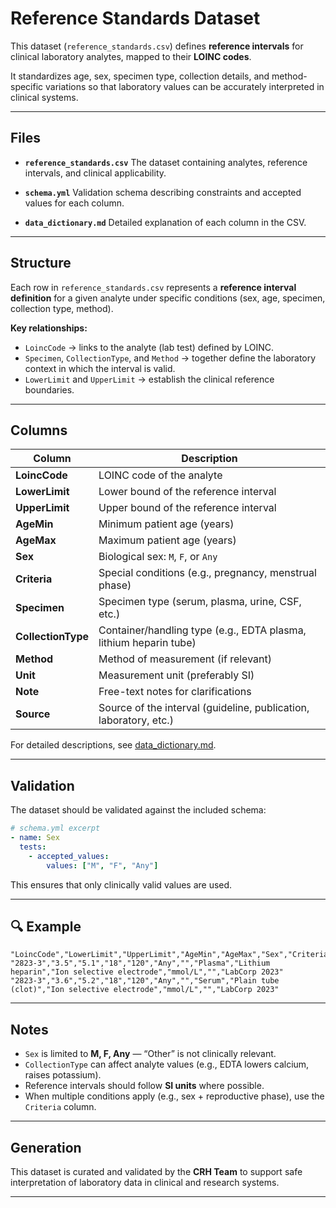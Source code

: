 # Reference Standards Dataset

This dataset (`reference_standards.csv`) defines **reference intervals** for clinical laboratory analytes, mapped to their **LOINC codes**.

It standardizes age, sex, specimen type, collection details, and method-specific variations so that laboratory values can be accurately interpreted in clinical systems.

---

## Files

* **`reference_standards.csv`**
  The dataset containing analytes, reference intervals, and clinical applicability.

* **`schema.yml`**
  Validation schema describing constraints and accepted values for each column.

* **`data_dictionary.md`**
  Detailed explanation of each column in the CSV.

---

## Structure

Each row in `reference_standards.csv` represents a **reference interval definition** for a given analyte under specific conditions (sex, age, specimen, collection type, method).

**Key relationships:**

* `LoincCode` → links to the analyte (lab test) defined by LOINC.
* `Specimen`, `CollectionType`, and `Method` → together define the laboratory context in which the interval is valid.
* `LowerLimit` and `UpperLimit` → establish the clinical reference boundaries.

---

## Columns

| Column             | Description                                                       |
| ------------------ | ----------------------------------------------------------------- |
| **LoincCode**      | LOINC code of the analyte                                         |
| **LowerLimit**     | Lower bound of the reference interval                             |
| **UpperLimit**     | Upper bound of the reference interval                             |
| **AgeMin**         | Minimum patient age (years)                                       |
| **AgeMax**         | Maximum patient age (years)                                       |
| **Sex**            | Biological sex: `M`, `F`, or `Any`                                |
| **Criteria**       | Special conditions (e.g., pregnancy, menstrual phase)             |
| **Specimen**       | Specimen type (serum, plasma, urine, CSF, etc.)                   |
| **CollectionType** | Container/handling type (e.g., EDTA plasma, lithium heparin tube) |
| **Method**         | Method of measurement (if relevant)                               |
| **Unit**           | Measurement unit (preferably SI)                                  |
| **Note**           | Free-text notes for clarifications                                |
| **Source**         | Source of the interval (guideline, publication, laboratory, etc.) |

For detailed descriptions, see [data\_dictionary.md](./data_dictionary.md).

---

## Validation

The dataset should be validated against the included schema:

```yaml
# schema.yml excerpt
- name: Sex
  tests:
    - accepted_values:
        values: ["M", "F", "Any"]
```

This ensures that only clinically valid values are used.

---

## 🔍 Example

```csv
"LoincCode","LowerLimit","UpperLimit","AgeMin","AgeMax","Sex","Criteria","Specimen","CollectionType","Method","Unit","Note","Source"
"2823-3","3.5","5.1","18","120","Any","","Plasma","Lithium heparin","Ion selective electrode","mmol/L","","LabCorp 2023"
"2823-3","3.6","5.2","18","120","Any","","Serum","Plain tube (clot)","Ion selective electrode","mmol/L","","LabCorp 2023"
```

---

## Notes

* `Sex` is limited to **M, F, Any** — “Other” is not clinically relevant.
* `CollectionType` can affect analyte values (e.g., EDTA lowers calcium, raises potassium).
* Reference intervals should follow **SI units** where possible.
* When multiple conditions apply (e.g., sex + reproductive phase), use the `Criteria` column.

---

## Generation

This dataset is curated and validated by the **CRH Team** to support safe interpretation of laboratory data in clinical and research systems.

---